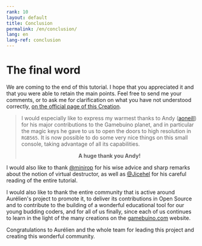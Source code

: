 ```yaml
---
rank: 10
layout: default
title: Conclusion
permalink: /en/conclusion/
lang: en
lang-ref: conclusion
---
```


# The final word

We are coming to the end of this tutorial. I hope that you appreciated it and that you were able to retain the main points. Feel free to send me your comments, or to ask me for clarification on what you have not understood correctly, [on the official page of this Creation](https://gamebuino.com/creations/big-tuto-on-shading-effect-in-high-resolution).

> I would especially like to express my warmest thanks to Andy ([aoneill](https://gamebuino.com/@aoneill)) for his major contributions to the Gamebuino planet, and in particular the magic keys he gave to us to open the doors to high resolution in `RGB565`. It is now possible to do some very nice things on this small console, taking advantage of all its capabilities.
> <div style="margin-top:1em;text-align:center;"><strong>A huge thank you Andy!</strong><br /><i class="far fa-2x fa-handshake"></i></div>

I would also like to thank [@minirop](https://gamebuino.com/@minirop) for his wise advice and sharp remarks about the notion of virtual destructor, as well as [@Jicehel](https://gamebuino.com/@jicehel) for his careful reading of the entire tutorial.

I would also like to thank the entire community that is active around Aurélien's project to promote it, to deliver its contributions in Open Source and to contribute to the building of a wonderful educational tool for our young budding coders, and for all of us finally, since each of us continues to learn in the light of the many creations on the [gamebuino.com](https://gamebuino.com) website.

Congratulations to Aurélien and the whole team for leading this project and creating this wonderful community.